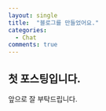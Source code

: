 ```yaml
---
layout: single
title:  "블로그를 만들었어요."
categories:
  - Chat
comments: true
---
```


## 첫 포스팅입니다.
앞으로 잘 부탁드립니다.


<script src="https://utteranc.es/client.js"
        repo="yangmunseok/MyBlogComments"
        issue-term="pathname"
        label="Comment"
        theme="github-light"
        crossorigin="anonymous"
        async>
</script>
